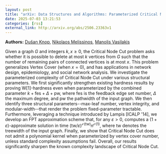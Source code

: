 ```yaml
---
layout: post
title: "arXiv: Data Structures and Algorithms: Parameterized Critical Node Cut Revisited"
date: 2025-07-03 13:21:53 
categories: [rss]
external_link: http://arxiv.org/abs/2506.23363v1
---
```


**Authors:** [Dušan Knop](https://dblp.uni-trier.de/search?q=Du%C5%A1an+Knop), [Nikolaos Melissinos](https://dblp.uni-trier.de/search?q=Nikolaos+Melissinos), [Manolis Vasilakis](https://dblp.uni-trier.de/search?q=Manolis+Vasilakis)

Given a graph $G$ and integers $k, x \geq 0$, the Critical Node Cut problem
asks whether it is possible to delete at most $k$ vertices from $G$ such that
the number of remaining pairs of connected vertices is at most $x$. This
problem generalizes Vertex Cover (when $x = 0$), and has applications in
network design, epidemiology, and social network analysis. We investigate the
parameterized complexity of Critical Node Cut under various structural
parameters. We first significantly strengthen existing hardness results by
proving W[1]-hardness even when parameterized by the combined parameter $k +
\mathrm{fes} + \Delta + \mathrm{pw}$, where $\mathrm{fes}$ is the feedback edge
set number, $\Delta$ the maximum degree, and $\mathrm{pw}$ the pathwidth of the
input graph. We then identify three structural parameters--max-leaf number,
vertex integrity, and modular-width--that render the problem fixed-parameter
tractable. Furthermore, leveraging a technique introduced by Lampis [ICALP
'14], we develop an FPT approximation scheme that, for any $\varepsilon > 0$,
computes a $(1+\varepsilon)$-approximate solution in time $(\mathrm{tw} /
\varepsilon)^{\mathcal{O}(\mathrm{tw})} n^{\mathcal{O}(1)}$, where
$\mathrm{tw}$ denotes the treewidth of the input graph. Finally, we show that
Critical Node Cut does not admit a polynomial kernel when parameterized by
vertex cover number, unless standard complexity assumptions fail. Overall, our
results significantly sharpen the known complexity landscape of Critical Node
Cut.
